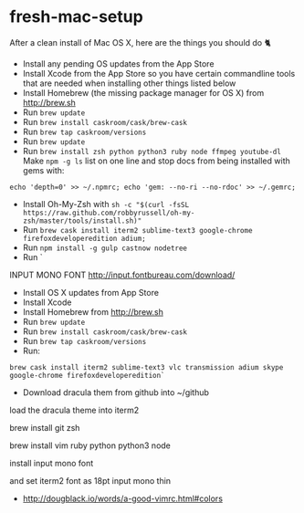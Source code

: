 # fresh-mac-setup
After a clean install of Mac OS X, here are the things you should do :cat2:

- Install any pending OS updates from the App Store
- Install Xcode from the App Store so you have certain commandline tools that are needed when installing other things listed below
- Install Homebrew (the missing package manager for OS X) from http://brew.sh
- Run `brew update`
- Run `brew install caskroom/cask/brew-cask`
- Run `brew tap caskroom/versions`
- Run `brew update`
- Run `brew install zsh python python3 ruby node ffmpeg youtube-dl`
Make `npm -g ls` list on one line and stop docs from being installed with gems with:
```
echo 'depth=0' >> ~/.npmrc; echo 'gem: --no-ri --no-rdoc' >> ~/.gemrc;
```
- Install Oh-My-Zsh with `sh -c "$(curl -fsSL https://raw.github.com/robbyrussell/oh-my-zsh/master/tools/install.sh)"`
- Run `brew cask install iterm2 sublime-text3 google-chrome firefoxdeveloperedition adium;`
- Run `npm install -g gulp castnow nodetree`
- Run `

INPUT MONO FONT http://input.fontbureau.com/download/


- Install OS X updates from App Store
- Install Xcode
- Install Homebrew from http://brew.sh
- Run `brew update`
- Run `brew install caskroom/cask/brew-cask`
- Run `brew tap caskroom/versions`
- Run:
```Shell
brew cask install iterm2 sublime-text3 vlc transmission adium skype google-chrome firefoxdeveloperedition`
```
- Download dracula them from github into ~/github

load the dracula theme into iterm2

brew install git zsh

brew install vim ruby python python3 node

install input mono font

and set iterm2 font as 18pt input mono thin


- http://dougblack.io/words/a-good-vimrc.html#colors
